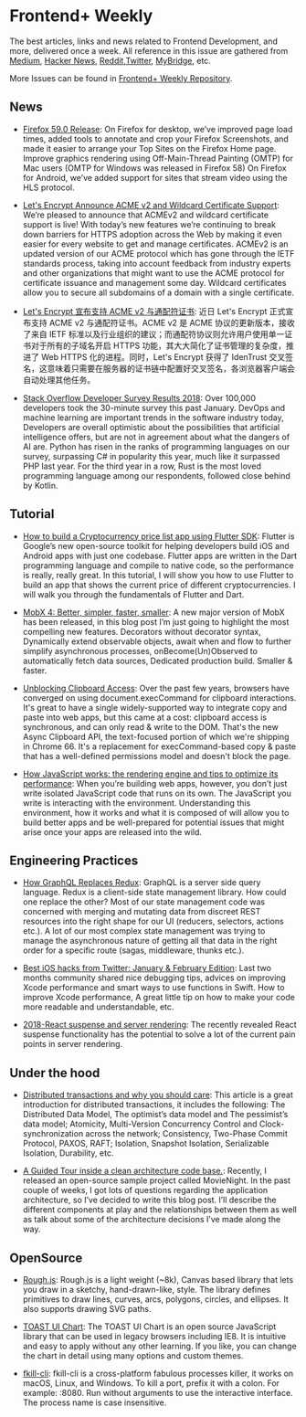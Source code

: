 # Frontend+ Weekly

The best articles, links and news related to Frontend Development, and more, delivered once a week. All reference in this issue are gathered from [Medium](https://medium.com/@384924552), [Hacker News](https://news.ycombinator.com/news), [Reddit](reddit.com),[Twitter](twitter.com), [MyBridge](mybridge.co), etc.

More Issues can be found in [Frontend+ Weekly Repository](https://parg.co/U9x).

## News

* [Firefox 59.0 Release](https://www.mozilla.org/en-US/firefox/59.0/releasenotes/): On Firefox for desktop, we’ve improved page load times, added tools to annotate and crop your Firefox Screenshots, and made it easier to arrange your Top Sites on the Firefox Home page. Improve graphics rendering using Off-Main-Thread Painting (OMTP) for Mac users (OMTP for Windows was released in Firefox 58) On Firefox for Android, we’ve added support for sites that stream video using the HLS protocol.

* [Let's Encrypt Announce ACME v2 and Wildcard Certificate Support](https://community.letsencrypt.org/t/acme-v2-and-wildcard-certificate-support-is-live/55579): We’re pleased to announce that ACMEv2 and wildcard certificate support is live! With today’s new features we’re continuing to break down barriers for HTTPS adoption across the Web by making it even easier for every website to get and manage certificates. ACMEv2 is an updated version of our ACME protocol which has gone through the IETF standards process, taking into account feedback from industry experts and other organizations that might want to use the ACME protocol for certificate issuance and management some day. Wildcard certificates allow you to secure all subdomains of a domain with a single certificate.

* [Let's Encrypt 宣布支持 ACME v2 与通配符证书](https://community.letsencrypt.org/t/acme-v2-and-wildcard-certificate-support-is-live/55579): 近日 Let's Encrypt 正式宣布支持 ACME v2 与通配符证书。ACME v2 是 ACME 协议的更新版本，接收了来自 IETF 标准以及行业组织的建议；而通配符协议则允许用户使用单一证书对于所有的子域名开启 HTTPS 功能，其大大简化了证书管理的复杂度，推进了 Web HTTPS 化的进程。同时，Let's Encrypt 获得了 IdenTrust 交叉签名，这意味着只需要在服务器的证书链中配置好交叉签名，各浏览器客户端会自动处理其他任务。

* [Stack Overflow Developer Survey Results 2018](https://insights.stackoverflow.com/survey/2018): Over 100,000 developers took the 30-minute survey this past January. DevOps and machine learning are important trends in the software industry today, Developers are overall optimistic about the possibilities that artificial intelligence offers, but are not in agreement about what the dangers of AI are. Python has risen in the ranks of programming languages on our survey, surpassing C# in popularity this year, much like it surpassed PHP last year. For the third year in a row, Rust is the most loved programming language among our respondents, followed close behind by Kotlin.

## Tutorial

* [How to build a Cryptocurrency price list app using Flutter SDK](https://parg.co/U2K): Flutter is Google’s new open-source toolkit for helping developers build iOS and Android apps with just one codebase. Flutter apps are written in the Dart programming language and compile to native code, so the performance is really, really great. In this tutorial, I will show you how to use Flutter to build an app that shows the current price of different cryptocurrencies. I will walk you through the fundamentals of Flutter and Dart.

* [MobX 4: Better, simpler, faster, smaller](https://parg.co/UzS): A new major version of MobX has been released, in this blog post I’m just going to highlight the most compelling new features. Decorators without decorator syntax, Dynamically extend observable objects, await when and flow to further simplify asynchronous processes, onBecome(Un)Observed to automatically fetch data sources, Dedicated production build. Smaller & faster.

* [Unblocking Clipboard Access](https://developers.google.com/web/updates/2018/03/clipboardapi): Over the past few years, browsers have converged on using document.execCommand for clipboard interactions. It's great to have a single widely-supported way to integrate copy and paste into web apps, but this came at a cost: clipboard access is synchronous, and can only read & write to the DOM. That's the new Async Clipboard API, the text-focused portion of which we're shipping in Chrome 66. It's a replacement for execCommand-based copy & paste that has a well-defined permissions model and doesn't block the page.

* [How JavaScript works: the rendering engine and tips to optimize its performance](https://parg.co/Uz5): When you’re building web apps, however, you don’t just write isolated JavaScript code that runs on its own. The JavaScript you write is interacting with the environment. Understanding this environment, how it works and what it is composed of will allow you to build better apps and be well-prepared for potential issues that might arise once your apps are released into the wild.

## Engineering Practices

* [How GraphQL Replaces Redux](https://hackernoon.com/how-graphql-replaces-redux-3fff8289221d): GraphQL is a server side query language. Redux is a client-side state management library. How could one replace the other? Most of our state management code was concerned with merging and mutating data from discreet REST resources into the right shape for our UI (reducers, selectors, actions etc.). A lot of our most complex state management was trying to manage the asynchronous nature of getting all that data in the right order for a specific route (sagas, middleware, thunks etc.).

* [Best iOS hacks from Twitter: January & February Edition](https://parg.co/U2c): Last two months community shared nice debugging tips, advices on improving Xcode performance and smart ways to use functions in Swift. How to improve Xcode performance, A great little tip on how to make your code more readable and understandable, etc.

* [2018-React suspense and server rendering](https://blogg.svt.se/svti/react-suspense-server-rendering/): The recently revealed React suspense functionality has the potential to solve a lot of the current pain points in server rendering.

## Under the hood

* [Distributed transactions and why you should care](https://parg.co/U2q): This article is a great introduction for distributed transactions, it includes the following: The Distributed Data Model, The optimist’s data model and The pessimist’s data model; Atomicity, Multi-Version Concurrency Control and Clock-synchronization across the network; Consistency, Two-Phase Commit Protocol, PAXOS, RAFT; Isolation, Snapshot Isolation, Serializable Isolation, Durability, etc.

* [A Guided Tour inside a clean architecture code base.](https://parg.co/U2E): Recently, I released an open-source sample project called MovieNight. In the past couple of weeks, I got lots of questions regarding the application architecture, so I’ve decided to write this blog post. I’ll describe the different components at play and the relationships between them as well as talk about some of the architecture decisions I’ve made along the way.

## OpenSource

* [Rough.js](http://roughjs.com/): Rough.js is a light weight (~8k), Canvas based library that lets you draw in a sketchy, hand-drawn-like, style. The library defines primitives to draw lines, curves, arcs, polygons, circles, and ellipses. It also supports drawing SVG paths.

* [TOAST UI Chart](https://github.com/nhnent/tui.chart): The TOAST UI Chart is an open source JavaScript library that can be used in legacy browsers including IE8. It is intuitive and easy to apply without any other learning. If you like, you can change the chart in detail using many options and custom themes.

* [fkill-cli](https://github.com/sindresorhus/fkill-cli): fkill-cli is a cross-platform fabulous processes killer, it works on macOS, Linux, and Windows. To kill a port, prefix it with a colon. For example: :8080. Run without arguments to use the interactive interface. The process name is case insensitive.
